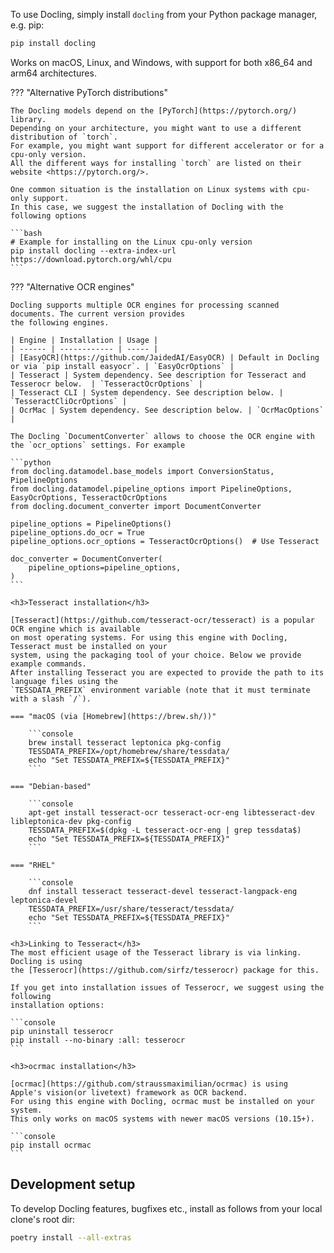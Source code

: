 To use Docling, simply install `docling` from your Python package manager, e.g. pip:
```bash
pip install docling
```

Works on macOS, Linux, and Windows, with support for both x86_64 and arm64 architectures.

??? "Alternative PyTorch distributions"

    The Docling models depend on the [PyTorch](https://pytorch.org/) library.
    Depending on your architecture, you might want to use a different distribution of `torch`.
    For example, you might want support for different accelerator or for a cpu-only version.
    All the different ways for installing `torch` are listed on their website <https://pytorch.org/>.

    One common situation is the installation on Linux systems with cpu-only support.
    In this case, we suggest the installation of Docling with the following options

    ```bash
    # Example for installing on the Linux cpu-only version
    pip install docling --extra-index-url https://download.pytorch.org/whl/cpu
    ```

??? "Alternative OCR engines"

    Docling supports multiple OCR engines for processing scanned documents. The current version provides
    the following engines.

    | Engine | Installation | Usage |
    | ------ | ------------ | ----- |
    | [EasyOCR](https://github.com/JaidedAI/EasyOCR) | Default in Docling or via `pip install easyocr`. | `EasyOcrOptions` |
    | Tesseract | System dependency. See description for Tesseract and Tesserocr below.  | `TesseractOcrOptions` |
    | Tesseract CLI | System dependency. See description below. | `TesseractCliOcrOptions` |
    | OcrMac | System dependency. See description below. | `OcrMacOptions` |

    The Docling `DocumentConverter` allows to choose the OCR engine with the `ocr_options` settings. For example

    ```python
    from docling.datamodel.base_models import ConversionStatus, PipelineOptions
    from docling.datamodel.pipeline_options import PipelineOptions, EasyOcrOptions, TesseractOcrOptions
    from docling.document_converter import DocumentConverter

    pipeline_options = PipelineOptions()
    pipeline_options.do_ocr = True
    pipeline_options.ocr_options = TesseractOcrOptions()  # Use Tesseract

    doc_converter = DocumentConverter(
        pipeline_options=pipeline_options,
    )
    ```

    <h3>Tesseract installation</h3>

    [Tesseract](https://github.com/tesseract-ocr/tesseract) is a popular OCR engine which is available
    on most operating systems. For using this engine with Docling, Tesseract must be installed on your
    system, using the packaging tool of your choice. Below we provide example commands.
    After installing Tesseract you are expected to provide the path to its language files using the
    `TESSDATA_PREFIX` environment variable (note that it must terminate with a slash `/`).

    === "macOS (via [Homebrew](https://brew.sh/))"

        ```console
        brew install tesseract leptonica pkg-config
        TESSDATA_PREFIX=/opt/homebrew/share/tessdata/
        echo "Set TESSDATA_PREFIX=${TESSDATA_PREFIX}"
        ```

    === "Debian-based"

        ```console
        apt-get install tesseract-ocr tesseract-ocr-eng libtesseract-dev libleptonica-dev pkg-config
        TESSDATA_PREFIX=$(dpkg -L tesseract-ocr-eng | grep tessdata$)
        echo "Set TESSDATA_PREFIX=${TESSDATA_PREFIX}"
        ```

    === "RHEL"

        ```console
        dnf install tesseract tesseract-devel tesseract-langpack-eng leptonica-devel
        TESSDATA_PREFIX=/usr/share/tesseract/tessdata/
        echo "Set TESSDATA_PREFIX=${TESSDATA_PREFIX}"
        ```

    <h3>Linking to Tesseract</h3>
    The most efficient usage of the Tesseract library is via linking. Docling is using
    the [Tesserocr](https://github.com/sirfz/tesserocr) package for this.

    If you get into installation issues of Tesserocr, we suggest using the following
    installation options:

    ```console
    pip uninstall tesserocr
    pip install --no-binary :all: tesserocr
    ```

    <h3>ocrmac installation</h3>

    [ocrmac](https://github.com/straussmaximilian/ocrmac) is using
    Apple's vision(or livetext) framework as OCR backend.
    For using this engine with Docling, ocrmac must be installed on your system.
    This only works on macOS systems with newer macOS versions (10.15+).

    ```console
    pip install ocrmac
    ```

## Development setup

To develop Docling features, bugfixes etc., install as follows from your local clone's root dir:

```bash
poetry install --all-extras
```
